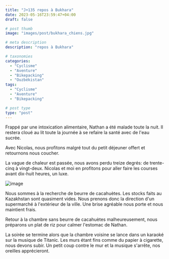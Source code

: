 ```yaml
---
title: "J+135 repos à Bukhara"
date: 2023-05-16T23:59:47+04:00
draft: false

# post thumb
image: "images/post/bukhara_chiens.jpg"

# meta description
description: "repos à Bukhara"

# taxonomies
categories:
  - "Cyclisme" 
  - "Aventure" 
  - "Bikepacking"
  - "Ouzbékistan" 
tags:
  - "Cyclisme" 
  - "Aventure" 
  - "Bikepacking" 

# post type
type: "post"
---
```


Frappé par une intoxication alimentaire, Nathan a été malade toute la nuit. Il restera cloué au lit toute la journée à se refaire la santé avec de l'eau sucrée. 

Avec Nicolas, nous profitons malgré tout du petit déjeuner offert et retournons nous coucher. 

La vague de chaleur est passée, nous avons perdu treize degrés: de trente-cinq à vingt-deux. Nicolas et moi en profitons pour aller faire les courses avant dix-huit heures, un luxe. 

![image](../../images/post/bukhara_tapis.jpg)

Nous sommes à la recherche de beurre de cacahuètes. Les stocks faits au Kazakhstan sont quasiment vides. Nous prenons donc la direction d'un supermarché à l'extérieur de la ville. Une brise agréable nous porte et nous maintient frais. 

Retour à la chambre sans beurre de cacahuètes malheureusement, nous préparons un plat de riz pour calmer l'estomac de Nathan.

La soirée se termine alors que la chambre voisine se lance dans un karaoké sur la musique de Titanic. Les murs étant fins comme du papier à cigarette, nous devons subir. Un petit coup contre le mur et la musique s'arrête, nos oreilles apprécieront. 

